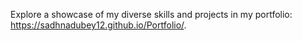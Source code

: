 


Explore a showcase of my diverse skills and projects in my portfolio: https://sadhnadubey12.github.io/Portfolio/.
